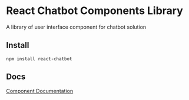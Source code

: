 # React Chatbot Components Library

A library of user interface component for chatbot solution

## Install

```
npm install react-chatbot
```

## Docs

[Component Documentation](https://abhiisheek.github.io/react-chatbot)
